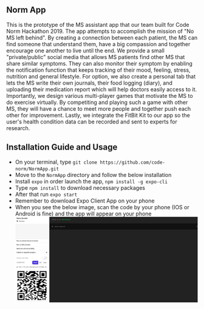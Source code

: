 ## Norm App

This is the prototype of the MS assistant app that our team built for Code Norm Hackathon 2019. The app attempts to accomplish the mission of "No MS left behind". By creating a connection between each patient, the MS can find someone that understand them, have a big compassion and together encourage one another to live until the end. We provide a small "private/public" social media that allows MS patients find other MS that share similar symptoms. They can also monitor their symptom by enabling the notification function that keeps tracking of their mood, feeling, stress, nutrition and general lifestyle. For option, we also create a personal tab that lets the MS write their own journals, their food logging (diary), and uploading their medication report which will help doctors easily access to it. Importantly, we design various multi-player games that motivate the MS to do exercise virtually. By competiting and playing such a game with other MS, they will have a chance to meet more people and together push each other for improvement. Lastly, we integrate the FitBit Kit to our app so the user's health condition data can be recorded and sent to experts for research.

## Installation Guide and Usage

- On your terminal, type `git clone https://github.com/code-norm/NormApp.git`
- Move to the `NormApp` directory and follow the below installation
- Install `expo` in order launch the app, `npm install -g expo-cli`
- Type `npm install` to download necessary packages
- After that run `expo start`
- Remember to download Expo Client App on your phone
- When you see the below image, scan the code by your phone (IOS or Android is fine) and the app will appear on your phone
  <img src="Capture.JPG">
